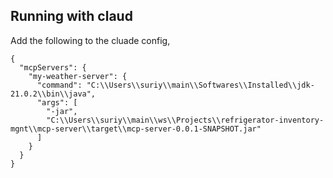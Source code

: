 ## Running with claud

Add the following to the cluade config,

```
{
  "mcpServers": {
    "my-weather-server": { 
      "command": "C:\\Users\\suriy\\main\\Softwares\\Installed\\jdk-21.0.2\\bin\\java",
      "args": [
        "-jar",
        "C:\\Users\\suriy\\main\\ws\\Projects\\refrigerator-inventory-mgnt\\mcp-server\\target\\mcp-server-0.0.1-SNAPSHOT.jar" 
      ]
    }
  }
}
```